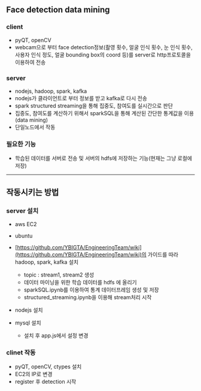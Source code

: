 ## Face detection data mining
### client 
- pyQT, openCV
- webcam으로 부터 face detection정보(촬영 횟수, 얼굴 인식 횟수, 눈 인식 횟수, 사용자 인식 정도, 얼굴 bounding box의 coord 등)를 server로 http프로토콜을 이용하여 전송
    
### server
- nodejs, hadoop, spark, kafka
- nodejs가 클라이언트로 부터 정보를 받고 kafka로 다시 전송
- spark structured streaming을 통해 집중도, 참여도를 실시간으로 판단
- 집중도, 참여도를 계산하기 위해서 sparkSQL을 통해 계산된 간단한 통계값을 이용(data mining)
- 단일노드에서 작동
    
### 필요한 기능
- 학습된 데이터를 서버로 전송 및 서버의 hdfs에 저장하는 기능(현재는 그냥 로컬에 저장) 

-----

## 작동시키는 방법
### server 설치
- aws EC2
- ubuntu
- [https://github.com/YBIGTA/EngineeringTeam/wiki](https://github.com/YBIGTA/EngineeringTeam/wiki)의 가이드를 따라 hadoop, spark, kafka 설치
  - topic : stream1, stream2 생성
  - 데이터 마이닝을 위한 학습 데이터를 hdfs 에 올리기
  - sparkSQL.ipynb를 이용하여 통계 데이터프레임 생성 및 저장
  - structured_streaming.ipynb을 이용해 stream처리 시작
  
- nodejs 설치
- mysql 설치
  - 설치 후 app.js에서 설정 변경
 

### clinet 작동
- pyQT, openCV, ctypes 설치
- EC2의 IP로 변경
- register 후 detection 시작
